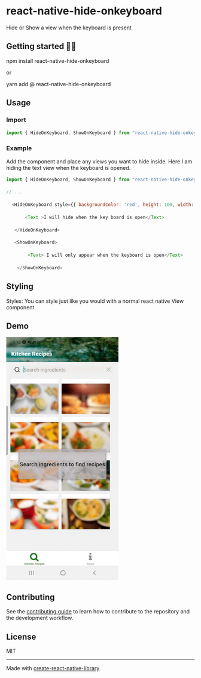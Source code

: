 # react-native-hide-onkeyboard

Hide or Show a view when the keyboard is present


## Getting started 👨‍🏫


npm install react-native-hide-onkeyboard

or



yarn add @ react-native-hide-onkeyboard

## Usage
### Import 

```javascript
import { HideOnKeyboard, ShowOnKeyboard } from "react-native-hide-onkeyboard";
```
### Example
Add the component and 
place any views you want to hide inside. 
Here I am hiding the text view when the keyboard is opened.

```js
import { HideOnKeyboard, ShowOnKeyboard } from "react-native-hide-onkeyboard";

// ...

  <HideOnKeyboard style={{ backgroundColor: 'red', height: 100, width: 100 }}>
       
       <Text >I will hide when the key board is open</Text>

   </HideOnKeyboard>

   <ShowOnKeyboard>
        
        <Text> I will only appear when the keyboard is open</Text>
        
    </ShowOnKeyboard>

```
## Styling
Styles: You can style just like you would with a normal react native View component


## Demo

<p float="left">
	<img src="https://github.com/TIKramer/react-native-hide-onkeyboard/blob/main/screenshots/demoSearch.gif" width="300" height="650">


## Contributing

See the [contributing guide](CONTRIBUTING.md) to learn how to contribute to the repository and the development workflow.

## License

MIT

---

Made with [create-react-native-library](https://github.com/callstack/react-native-builder-bob)
